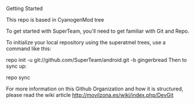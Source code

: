 Getting Started

This repo is based in CyanogenMod tree

To get started with SuperTeam, you'll need to get familiar with Git and Repo.

To initialize your local repository using the superatmel trees, use a command like this:

repo init -u git://github.com/SuperTeam/android.git -b gingerbread
Then to sync up:

repo sync

For more information on this Github Organization and how it is structured, please read the wiki article
http://movilzona.es/wiki/index.php/DevGit

